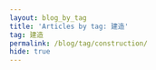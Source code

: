 ```yaml
---
layout: blog_by_tag
title: 'Articles by tag: 建造'
tag: 建造
permalink: /blog/tag/construction/
hide: true
---
```

